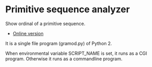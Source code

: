 # Primitive sequence analyzer

Show ordinal of a primitive sequence.

- [Online version](http://gyafun.jp/ln/primseq.cgi)

It is a single file program (gramod.py) of Python 2.

When environmental variable SCRIPT_NAME is set, it runs as a CGI program.
Otherwise it runs as a commandline program.
